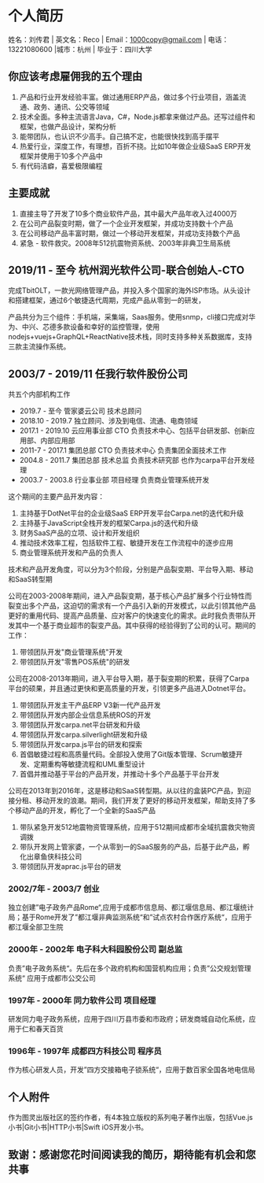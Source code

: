 # 个人简历

姓名：刘传君 | 英文名：Reco | Email：1000copy@gmail.com | 电话： 13221080600
|城市：杭州 | 毕业于：四川大学


## 你应该考虑雇佣我的五个理由

1. 产品和行业开发经验丰富。做过通用ERP产品，做过多个行业项目，涵盖流通、政务、通讯、公交等领域
2. 技术全面。多种主流语言Java，C#，Node.js都拿来做过产品。还写过组件和框架，也做产品设计，架构分析
3. 能带团队，也认识不少高手。自己搞不定，也能很快找到高手摆平
4. 热爱行业，深度工作，有理想，百折不挠。比如10年做企业级SaaS ERP开发框架并使用于10多个产品中
5. 有代码洁癖，喜爱极限编程

## 主要成就

1. 直接主导了开发了10多个商业软件产品，其中最大产品年收入过4000万
2. 在公司产品裂变时期，做了一个企业开发框架，并成功支持数十个产品
3. 在公司移动产品丰富时期，做过一个移动开发框架，并成功支持数个产品
4. 紧急 - 软件救灾。2008年512抗震物资系统、2003年非典卫生局系统

## 2019/11 - 至今 杭州润光软件公司-联合创始人-CTO

完成TbitOLT，一款光网络管理产品，并投入多个国家的海外ISP市场。从头设计和搭建框架，通过6个敏捷迭代周期，完成产品从零到一的研发，

产品共分为三个组件：手机端，采集端，Saas服务。使用snmp，cli接口完成对华为、中兴、芯德多款设备和幸好的监控管理，使用nodejs+vuejs+GraphQL+ReactNative技术栈，同时支持多种关系数据库，支持三款主流操作系统。

## 2003/7 - 2019/11 任我行软件股份公司 

共五个内部机构工作

- 2019.7 - 至今     管家婆云公司 技术总顾问
- 2018.10 - 2019.7  独立顾问、涉及到电信、流通、电商领域
- 2017.1 - 2019.10  云应用事业部 CTO 负责技术中心、包括平台研发部、创新应用部、内部应用部
- 2011-7 - 2017.1   集团总部     CTO  负责技术中心      负责集团全面技术工作
- 2004.8 - 2011.7   集团总部 技术总监 负责技术研究部 也作为carpa平台开发经理
- 2003.7 - 2003.8   行业事业部 项目经理 负责商业管理系统开发

这个期间的主要产品开发内容：

1. 主持基于DotNet平台的企业级SaaS ERP开发平台Carpa.net的迭代和升级
2. 主持基于JavaScript全栈开发的框架Carpa.js的迭代和升级
3. 财务SaaS产品的立项、设计和开发组织
4. 推动技术效率工程，包括软件工程、敏捷开发在工作流程中的逐步应用
5. 商业管理系统开发和产品的负责人


技术和产品开发角度，可以分为3个阶段，分别是产品裂变期、平台导入期、移动和SaaS转型期

公司在2003-2008年期间，进入产品裂变期，基于核心产品扩展多个行业特性而裂变出多个产品，这迫切的需求有一个产品引入新的开发模式，以此引领其他产品更好的重用代码、提高产品质量、应对客户的快速变化的需求。此时我负责带队开发其中一个基于商业超市的裂变产品。其中获得的经验得到了公司的认可。期间的工作：

1. 带领团队开发"商业管理系统"开发
2. 带领团队开发"零售POS系统"的研发

公司在2008-2013年期间，进入平台导入期，基于裂变期的积累，获得了Carpa平台的硕果，并且通过更快和更高质量的开发，引领更多产品进入Dotnet平台。

1. 带领团队开发主干产品ERP V3新一代产品开发
2. 带领团队开发内部企业信息系统ROS的开发
3. 带领团队开发carpa.net平台研发和升级
4. 带领团队开发carpa.silverlight研发和升级
5. 带领团队开发carpa.js平台的研发和探索
6. 首倡敏捷过程和高质量代码。全部投入使用了Git版本管理、Scrum敏捷开发、定期重构等敏捷流程和UML重型设计
7. 首倡并推动基于平台的产品开发，并推动十多个产品基于平台开发

公司在2013年到2016年，这是移动和SaaS转型期。从以往的盒装PC产品，到迎接分租、移动开发的浪潮。期间，我们开发了更好的移动开发框架，帮助支持了多个移动产品的开发，孵化了一个全新的SaaS产品

1. 带队紧急开发512地震物资管理系统，应用于512期间成都市全域抗震救灾物资调拨
2. 带队开发网上管家婆，一个从零到一的SaaS服务的产品，后基于此产品，孵化出章鱼侠科技公司
3. 带领团队开发aprac.js平台的研发

### 2002/7年 - 2003/7 创业

独立创建”电子政务产品Rome“,应用于成都市信息局、都江堰信息局、都江堰统计局；基于Rome开发了”都江堰非典监测系统“和”试点农村合作医疗系统“，应用于都江堰全部卫生院

### 2000年 - 2002年 电子科大科园股份公司 副总监

负责”电子政务系统“。先后在多个政府机构和国营机构应用；负责”公交规划管理系统“ 应用于成都市公交公司

### 1997年 - 2000年 同力软件公司 项目经理

研发同力电子政务系统，应用于四川万县市委和市政府；研发商城自动化系统，应用于仁和春天百货

### 1996年 - 1997年 成都四方科技公司 程序员

作为核心研发人员，开发”四方交接箱电子锁系统“，应用于数百家全国各地电信局

## 个人附件
作为图灵出版社区的签约作者，有4本独立版权的系列电子著作出版，包括Vue.js小书|Git小书|HTTP小书|Swift iOS开发小书。
## 致谢：感谢您花时间阅读我的简历，期待能有机会和您共事

